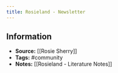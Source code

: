```yaml
---
title: Rosieland - Newsletter
---
```

## Information
- **Source:** [[Rosie Sherry]]
- **Tags:** #community 
- **Notes:** [[Rosieland - Literature Notes]]
